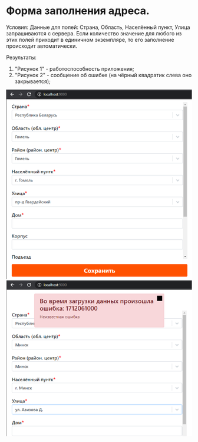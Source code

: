 # Форма заполнения адреса.

Условия: Данные для полей: Страна, Область, Населённый пункт, Улица запрашиваются с сервера. Eсли количество значение для любого из этих полей приходит в единичном экземпляре, то его заполнение происходит автоматически.

Результаты:

1. "Рисунок 1" - работоспособность приложения;
1. "Рисунок 2" - сообщение об ошибке (на чёрный квадратик слева оно закрывается);

![alt text](screenshots/S1.PNG "Рисунок 1")
![alt text](screenshots/S2.PNG "Рисунок 2")

